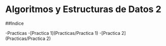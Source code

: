 # Algoritmos y Estructuras de Datos 2
##Indice

-Practicas
  -[Practica 1](Practicas/Practica 1)
  -[Practica 2](Practicas/Practica 2)
